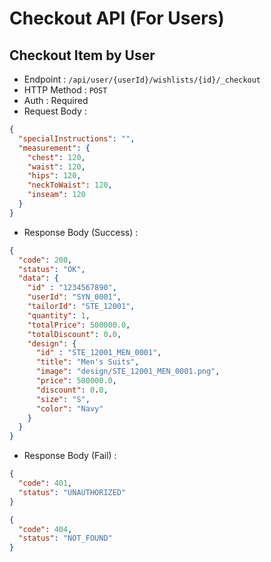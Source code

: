 # Checkout API (For Users)

## Checkout Item by User

+ Endpoint : ``/api/user/{userId}/wishlists/{id}/_checkout``
+ HTTP Method : `POST`
+ Auth : Required
+ Request Body :

```json
{
  "specialInstructions": "",
  "measurement": {
    "chest": 120,
    "waist": 120,
    "hips": 120,
    "neckToWaist": 120,
    "inseam": 120
  }
}
```

+ Response Body (Success) :

```json
{
  "code": 200,
  "status": "OK",
  "data": {
    "id" : "1234567890",
    "userId": "SYN_0001",
    "tailorId": "STE_12001",
    "quantity": 1,
    "totalPrice": 500000.0,
    "totalDiscount": 0.0,
    "design": {
      "id" : "STE_12001_MEN_0001",
      "title": "Men's Suits",
      "image": "design/STE_12001_MEN_0001.png",
      "price": 500000.0,
      "discount": 0.0,
      "size": "S",
      "color": "Navy"
    }
  }
}
```

+ Response Body (Fail) :

```json
{
  "code": 401,
  "status": "UNAUTHORIZED"
}
```

```json
{
  "code": 404,
  "status": "NOT_FOUND"
}
```
